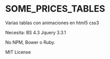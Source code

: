 # SOME_PRICES_TABLES

Varias tablas con animaciones en html5 css3

Necesita: BS 4.3 Jquery 3.3.1

No NPM, Bower o Ruby.

MIT License
